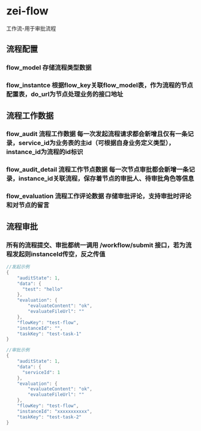 # zei-flow
工作流-用于审批流程


## 流程配置
### flow_model 存储流程类型数据
### flow_instantce 根据flow_key关联flow_model表，作为流程的节点配置表，do_url为节点处理业务的接口地址

## 流程工作数据
### flow_audit 流程工作数据 每一次发起流程请求都会新增且仅有一条记录，service_id为业务表的主id（可根据自身业务定义类型），instance_id为流程的id标识
### flow_audit_detail 流程工作节点数据 每一次节点审批都会新增一条记录，instance_id关联流程，保存着节点的审批人、待审批角色等信息
### flow_evaluation 流程工作评论数据 存储审批评论，支持审批时评论和对节点的留言


## 流程审批
### 所有的流程提交、审批都统一调用 /workflow/submit 接口，若为流程发起则instanceId传空，反之传值
```java
//发起示例
{
    "auditState": 1,
    "data": {
      "test": "hello"
    },
    "evaluation": {
        "evaluateContent": "ok",
        "evaluateFileUrl": ""
    },
    "flowKey": "test-flow",
    "instanceId": "",
    "taskKey": "test-task-1"
}
```
```java
//审批示例
{
    "auditState": 1,
    "data": {
      "serviceId": 1
    },
    "evaluation": {
        "evaluateContent": "ok",
        "evaluateFileUrl": ""
    },
    "flowKey": "test-flow",
    "instanceId": "xxxxxxxxxxx",
    "taskKey": "test-task-2"
}
```
